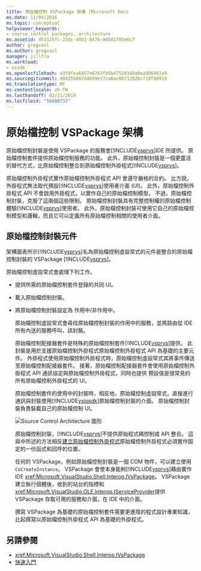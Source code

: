 ```yaml
---
title: 原始檔控制 VSPackage 架構 |Microsoft Docs
ms.date: 11/04/2016
ms.topic: conceptual
helpviewer_keywords:
- source control packages, architecture
ms.assetid: 453125fc-23dc-49b1-8476-94581f05e6c7
author: gregvanl
ms.author: gregvanl
manager: jillfra
ms.workload:
- vssdk
ms.openlocfilehash: a3f8fea6457e6763fb5b4752d348a0ea906481a9
ms.sourcegitcommit: d0425b6b7d4b99e17ca6ac0671282bc718f80910
ms.translationtype: MT
ms.contentlocale: zh-TW
ms.lasthandoff: 02/21/2019
ms.locfileid: "56608732"
---
```

# <a name="source-control-vspackage-architecture"></a>原始檔控制 VSPackage 架構
原始檔控制封裝是使用 VSPackage 的服務會[!INCLUDE[vsprvs](../../code-quality/includes/vsprvs_md.md)]IDE 所提供。 原始檔控制套件提供原始檔控制服務的功能。 此外，原始檔控制封裝是一個更靈活的替代方式，比原始檔控制整合到原始檔控制外掛程式[!INCLUDE[vsprvs](../../code-quality/includes/vsprvs_md.md)]。

 原始檔控制外掛程式實作原始檔控制外掛程式 API 會遵守嚴格的合約。 比方說，外掛程式無法取代預設[!INCLUDE[vsprvs](../../code-quality/includes/vsprvs_md.md)]使用者介面 (UI)。 此外，原始檔控制外掛程式 API 不會啟用外掛程式，以實作自己的原始檔控制模型。 不過，原始檔控制封裝，克服了這兩個這些限制。 原始檔控制封裝具有完整控制權的原始檔控制體驗[!INCLUDE[vsprvs](../../code-quality/includes/vsprvs_md.md)]使用者。 此外，原始檔控制封裝可使用它自己的原始檔控制模型和邏輯，而且它可以定義所有原始檔控制相關的使用者介面。

## <a name="source-control-package-components"></a>原始檔控制封裝元件
 架構圖表所示[!INCLUDE[vsprvs](../../code-quality/includes/vsprvs_md.md)]名為原始檔控制虛設常式的元件是整合的原始檔控制封裝的 VSPackage [!INCLUDE[vsprvs](../../code-quality/includes/vsprvs_md.md)]。

 原始檔控制虛設常式會處理下列工作。

- 提供所需的原始檔控制套件登錄的共同 UI。

- 載入原始檔控制封裝。

- 將原始檔控制封裝設定為 作用中/非作用中。

  原始檔控制虛設常式會尋找原始檔控制封裝的作用中的服務，並將路由從 IDE 所有內送的服務呼叫，該封裝。

  原始檔控制配接器套件是特殊的原始檔控制套件[!INCLUDE[vsprvs](../../code-quality/includes/vsprvs_md.md)]提供。 此封裝是用於支援原始檔控制外掛程式原始檔控制外掛程式 API 為基礎的主要元件。 外掛程式使用原始檔控制外掛程式時，原始檔控制虛設常式其將事件傳送至原始檔控制配接器套件。 接著，原始檔控制配接器套件會使用原始檔控制外掛程式 API 通訊協定與原始檔控制外掛程式，同時也提供 預設值是很常見的所有原始檔控制外掛程式的 UI。

  原始檔控制套件的使用中的封裝時，相反地，原始檔控制虛設常式，直接進行通訊與封裝使用[!INCLUDE[vsipsdk](../../extensibility/includes/vsipsdk_md.md)]原始檔控制封裝的介面。 原始檔控制封裝負責裝載自己的原始檔控制 UI。

  ![Source Control Architecture 圖形](../../extensibility/internals/media/vsipsccarch.gif "VSIPSCCArch")

  原始檔控制封裝，[!INCLUDE[vsprvs](../../code-quality/includes/vsprvs_md.md)]不提供原始程式碼控制或 API 整合。 這與中所述的方法相反[建立原始檔控制外掛程式](../../extensibility/internals/creating-a-source-control-plug-in.md)原始檔控制外掛程式必須實作固定的一份函式和回呼的位置。

  任何的 VSPackage，例如原始檔控制封裝是一個 COM 物件，可以建立使用`CoCreateInstance`。 VSPackage 會使本身能夠[!INCLUDE[vsprvs](../../code-quality/includes/vsprvs_md.md)]藉由實作 IDE <xref:Microsoft.VisualStudio.Shell.Interop.IVsPackage>。 VSPackage 建立執行個體後，收到的站台的指標和<xref:Microsoft.VisualStudio.OLE.Interop.IServiceProvider>提供 VSPackage 存取可用的服務和介面，在 IDE 中的介面。

  撰寫 VSPackage 為基礎的原始檔控制套件需要更進階的程式設計專業知識，比起撰寫以原始檔控制外掛程式 API 為基礎的外掛程式。

## <a name="see-also"></a>另請參閱
- <xref:Microsoft.VisualStudio.Shell.Interop.IVsPackage>
- [快速入門](../../extensibility/internals/getting-started-with-source-control-vspackages.md)